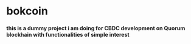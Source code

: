 # bokcoin

#### this is a dummy project i am doing for CBDC development on Quorum blockhain with functionalities of simple interest

